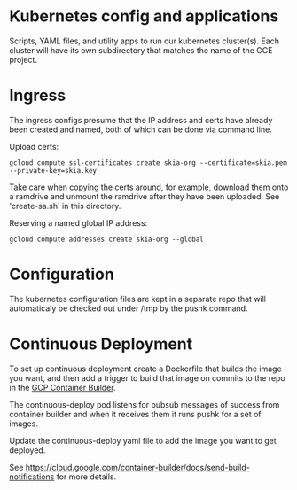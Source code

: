 Kubernetes config and applications
==================================

Scripts, YAML files, and utility apps to run our kubernetes cluster(s). Each
cluster will have its own subdirectory that matches the name of the GCE
project.

Ingress
=======

The ingress configs presume that the IP address and certs have already been
created and named, both of which can be done via command line.

Upload certs:

    gcloud compute ssl-certificates create skia-org --certificate=skia.pem --private-key=skia.key

Take care when copying the certs around, for example, download them onto a
ramdrive and unmount the ramdrive after they have been uploaded. See
'create-sa.sh' in this directory.

Reserving a named global IP address:

    gcloud compute addresses create skia-org --global

Configuration
=============

The kubernetes configuration files are kept in a separate repo that will
automaticaly be checked out under /tmp by the pushk command.

Continuous Deployment
=====================

To set up continuous deployment create a Dockerfile that builds the image you
want, and then add a trigger to build that image on commits to the repo in the
[GCP Container Builder](https://cloud.google.com/container-builder/).

The continuous-deploy pod listens for pubsub messages of success from
container builder and when it receives them it runs pushk for a set of images.

Update the continuous-deploy yaml file to add the image you want to get
deployed.

See https://cloud.google.com/container-builder/docs/send-build-notifications
for more details.
